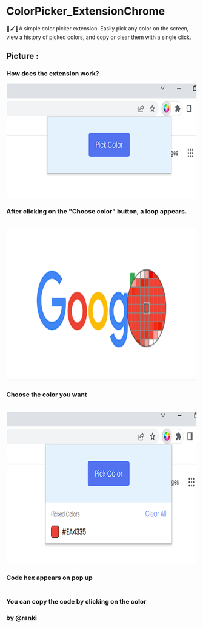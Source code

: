 # ColorPicker_ExtensionChrome
🎨🖌️🔎A simple color picker extension. Easily pick any color on the screen, view a history of picked colors, and copy or clear them with a single click.

## Picture :

### How does the extension work?<br>
  <p align="center"><img src="./img/Demo1.PNG" width="500" height="300" /></p>
  
### After clicking on the "Choose color" button, a loop appears.<br><br>
  <p align="center"><img src="./img/Demo2.PNG" width="500" height="400" /></p>
  
### Choose the color you want<br><br>
  <p align="center"><img src="./img/Demo3.PNG" width="500" height="400" /></p>
  
### Code hex appears on pop up <br><br>

### You can copy the code by clicking on the color

### by @ranki
